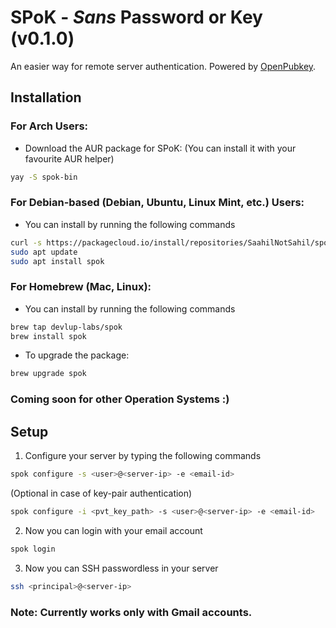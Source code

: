 # SPoK - *Sans* Password or Key (v0.1.0)
An easier way for remote server authentication. Powered by [OpenPubkey](https://github.com/openpubkey/openpubkey).

## Installation

### For Arch Users:

- Download the AUR package for SPoK:
   (You can install it with your favourite AUR helper)

```bash
yay -S spok-bin
```

### For Debian-based (Debian, Ubuntu, Linux Mint, etc.) Users:

- You can install by running the following commands
```bash
curl -s https://packagecloud.io/install/repositories/SaahilNotSahil/spok/script.deb.sh?any=true | sudo bash
sudo apt update
sudo apt install spok
```

### For Homebrew (Mac, Linux):

- You can install by running the following commands
```bash
brew tap devlup-labs/spok
brew install spok
```
- To upgrade the package:
```bash
brew upgrade spok
```

### Coming soon for other Operation Systems :)

## Setup

1. Configure your server by typing the following commands

```bash
spok configure -s <user>@<server-ip> -e <email-id>
```

(Optional in case of key-pair authentication)

```bash
spok configure -i <pvt_key_path> -s <user>@<server-ip> -e <email-id>
```

2. Now you can login with your email account

```bash
spok login
```

3. Now you can SSH passwordless in your server

```bash
ssh <principal>@<server-ip>
```

### Note: Currently works only with Gmail accounts.
